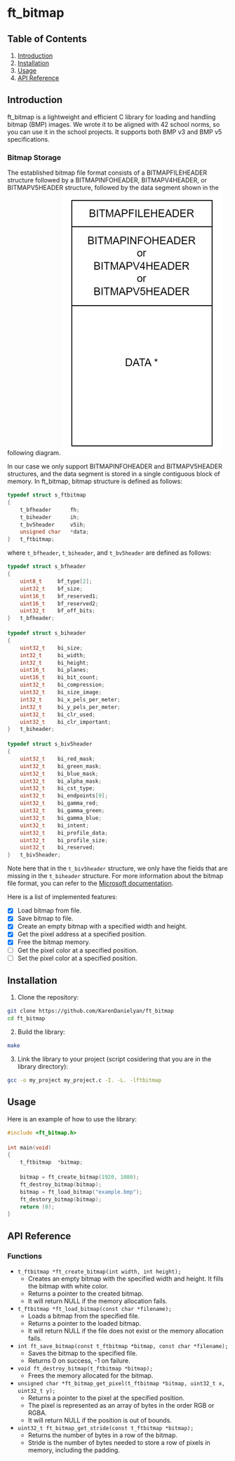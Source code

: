 # ft_bitmap

## Table of Contents
1. [Introduction](#introduction)
2. [Installation](#installation)
3. [Usage](#usage)
4. [API Reference](#api-reference)

## Introduction
ft_bitmap is a lightweight and efficient C library for loading and handling bitmap (BMP) images. We wrote it to be aligned with 42 school norms, so you can use it in the school projects.
It supports both BMP v3 and BMP v5 specifications.
### Bitmap Storage
The established bitmap file format consists of a BITMAPFILEHEADER structure followed by a BITMAPINFOHEADER, BITMAPV4HEADER, or BITMAPV5HEADER structure, followed by the data segment shown in the following diagram.
![Bitmap Layout](resources/BMP_Layout.svg)

In our case we only support BITMAPINFOHEADER and BITMAPV5HEADER structures, and the data segment is stored in a single contiguous block of memory. In ft_bitmap, bitmap structure is defined as follows:
```c
typedef struct s_ftbitmap
{
	t_bfheader		fh;
	t_biheader		ih;
	t_bv5header		v5ih;
	unsigned char	*data;
}	t_ftbitmap;
```
where `t_bfheader`, `t_biheader`, and `t_bv5header` are defined as follows:
```c
typedef struct s_bfheader
{
	uint8_t		bf_type[2];
	uint32_t	bf_size;
	uint16_t	bf_reserved1;
	uint16_t	bf_reserved2;
	uint32_t	bf_off_bits;
}	t_bfheader;

typedef struct s_biheader
{
	uint32_t	bi_size;
	int32_t		bi_width;
	int32_t		bi_height;
	uint16_t	bi_planes;
	uint16_t	bi_bit_count;
	uint32_t	bi_compression;
	uint32_t	bi_size_image;
	int32_t		bi_x_pels_per_meter;
	int32_t		bi_y_pels_per_meter;
	uint32_t	bi_clr_used;
	uint32_t	bi_clr_important;
}	t_biheader;

typedef struct s_biv5header
{
	uint32_t	bi_red_mask;
	uint32_t	bi_green_mask;
	uint32_t	bi_blue_mask;
	uint32_t	bi_alpha_mask;
	uint32_t	bi_cst_type;
	uint32_t	bi_endpoints[9];
	uint32_t	bi_gamma_red;
	uint32_t	bi_gamma_green;
	uint32_t	bi_gamma_blue;
	uint32_t	bi_intent;
	uint32_t	bi_profile_data;
	uint32_t	bi_profile_size;
	uint32_t	bi_reserved;
}	t_biv5header;
```
Note here that in the `t_biv5header` structure, we only have the fields that are missing in the `t_biheader` structure. For more information about the bitmap file format, you can refer to the [Microsoft documentation](https://learn.microsoft.com/en-us/windows/win32/gdi/bitmap-storage).

Here is a list of implemented features:
- [x] Load bitmap from file.
- [x] Save bitmap to file.
- [x] Create an empty bitmap with a specified width and height.
- [x] Get the pixel address at a specified position.
- [x] Free the bitmap memory.
- [ ] Get the pixel color at a specified position.
- [ ] Set the pixel color at a specified position.

## Installation

1. Clone the repository:
```bash
git clone https://github.com/KarenDanielyan/ft_bitmap
cd ft_bitmap
```
2. Build the library:
```bash
make
```
3. Link the library to your project (script cosidering that you are in the library directory):
```bash
gcc -o my_project my_project.c -I. -L. -lftbitmap
```

## Usage

Here is an example of how to use the library:
```c
#include <ft_bitmap.h>

int main(void)
{
	t_ftbitmap	*bitmap;

	bitmap = ft_create_bitmap(1920, 1080);
	ft_destroy_bitmap(bitmap);
	bitmap = ft_load_bitmap("example.bmp");
	ft_destory_bitmap(bitmap);
	return (0);
}
```

## API Reference

### Functions

- `t_ftbitmap *ft_create_bitmap(int width, int height);`
	- Creates an empty bitmap with the specified width and height. It fills the bitmap with white color.
	- Returns a pointer to the created bitmap.
	- It will return NULL if the memory allocation fails.
- `t_ftbitmap *ft_load_bitmap(const char *filename);`
	- Loads a bitmap from the specified file.
	- Returns a pointer to the loaded bitmap.
	- It will return NULL if the file does not exist or the memory allocation fails.
- `int ft_save_bitmap(const t_ftbitmap *bitmap, const char *filename);`
	- Saves the bitmap to the specified file.
	- Returns 0 on success, -1 on failure.
- `void ft_destroy_bitmap(t_ftbitmap *bitmap);`
	- Frees the memory allocated for the bitmap.
- `unsigned char *ft_bitmap_get_pixel(t_ftbitmap *bitmap, uint32_t x, uint32_t y);`
	- Returns a pointer to the pixel at the specified position.
	- The pixel is represented as an array of bytes in the order RGB or RGBA.
	- It will return NULL if the position is out of bounds.
- `uint32_t ft_bitmap_get_stride(const t_ftbitmap *bitmap);`
	- Returns the number of bytes in a row of the bitmap.
	- Stride is the number of bytes needed to store a row of pixels in memory, including the padding.